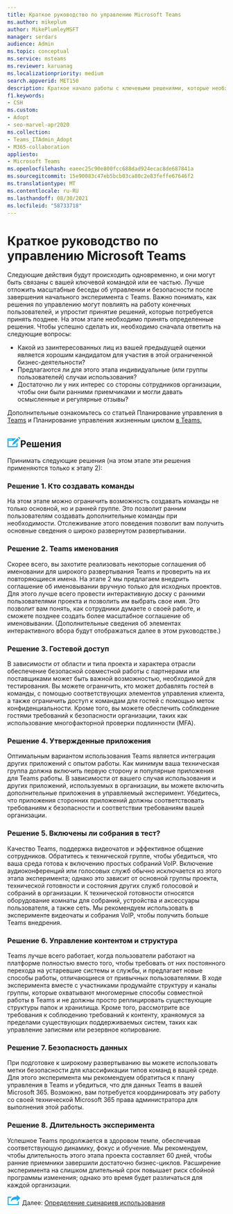 ```yaml
---
title: Краткое руководство по управлению Microsoft Teams
ms.author: mikeplum
author: MikePlumleyMSFT
manager: serdars
audience: Admin
ms.topic: conceptual
ms.service: msteams
ms.reviewer: karuanag
ms.localizationpriority: medium
search.appverid: MET150
description: Краткое начало работы с ключевыми решениями, которые необходимо принять на этапе 2 плана Microsoft Teams внедрения.
f1.keywords:
- CSH
ms.custom:
- Adopt
- seo-marvel-apr2020
ms.collection:
- Teams_ITAdmin_Adopt
- M365-collaboration
appliesto:
- Microsoft Teams
ms.openlocfilehash: eaeec25c90e800fcc688dad924ecac8de687841a
ms.sourcegitcommit: 15e90083c47eb5bcb03ca80c2e83feffe67646f2
ms.translationtype: MT
ms.contentlocale: ru-RU
ms.lasthandoff: 08/30/2021
ms.locfileid: "58733718"
---
```

# <a name="governance-quick-start-for-microsoft-teams"></a>Краткое руководство по управлению Microsoft Teams

Следующие действия будут происходить одновременно, и они могут быть связаны с вашей ключевой командой или ее частью. Лучше отложить масштабные беседы об управлении и безопасности после завершения начального эксперимента с Teams. Важно понимать, как решения по управлению могут повлиять на работу конечных пользователей, и упростит принятие решений, которые потребуется принять позднее. На этом этапе необходимо принять определенные решения. Чтобы успешно сделать их, необходимо сначала ответить на следующие вопросы:

- Какой из заинтересованных лиц из вашей предыдущей оценки является хорошим кандидатом для участия в этой ограниченной бизнес-деятельности?
- Предлагаются ли для этого этапа индивидуальные (или группы пользователей) случаи использования?  
- Достаточно ли у них интерес со стороны сотрудников организации, чтобы они были ранними приемчиками и могли давать осмысленные и регулярные отзывы? 

Дополнительные ознакомьтесь со статьей Планирование управления в [Teams](plan-teams-governance.md) и Планирование управления жизненным циклом [в Teams.](plan-teams-lifecycle.md)

## <a name="an-icon-representing-a-decision-pointdecisions"></a>![Значок, представляющий точку принятия решения.](media/teams-adoption-decision-icon.png)Решения

Принимать следующие решения (на этом этапе эти решения применяются только к этапу 2):

### <a name="decision-1-who-can-create-teams"></a>Решение 1. Кто создавать команды 

На этом этапе можно ограничить возможность создавать команды не только основной, но и ранней группе. Это позволит ранним пользователям создавать дополнительные команды при необходимости. Отслеживание этого поведения позволит вам получить основные сведения о широко развернутом развертывании.

### <a name="decision-2-teams-naming-conventions"></a>Решение 2. Teams именования 

Скорее всего, вы захотите реализовать некоторые соглашения об именовании для широкого развертывания Teams и проверить на их повторяющиеся имена. На этапе 2 мы предлагаем внедрить соглашение об именовывании вручную только для исходных проектов. Для этого лучше всего провести интерактивную доску с ранними пользователями проекта и позволить им выбрать свое имя. Это позволит вам понять, как сотрудники думаете о своей работе, и сможете позднее создать более масштабное соглашение об именовывании. (Дополнительные сведения об элементах интерактивного вбора будут отображаться далее в этом руководстве.)

### <a name="decision-3-guest-access"></a>Решение 3. Гостевой доступ

В зависимости от области и типа проекта и характера отрасли обеспечение безопасной совместной работы с партнерами или поставщиками может быть важной возможностью, необходимой для тестирования. Вы можете ограничить, кто может добавлять гостей в команды, с помощью соответствующих элементов управления клиента, а также ограничить доступ к командам для гостей с помощью меток конфиденциальности. Кроме того, вы можете обеспечить соблюдение гостями требований к безопасности организации, таких как использование многофакторной проверки подлинности (MFA).

### <a name="decision-4-approved-apps"></a>Решение 4. Утвержденные приложения

Оптимальным вариантом использования Teams является интеграция других приложений с опытом работы. Как минимум ваша техническая группа должна включить первую сторону и популярные приложения для Teams работы. В зависимости от вашего случая использования и других приложений, используемых в организации, вы можете включить дополнительные приложения в управляемый эксперимент. Убедитесь, что приложения сторонних приложений должны соответствовать требованиям к безопасности и соответствии требованиям вашей организации.

### <a name="decision-5-are-meetings-included-in-your-test"></a>Решение 5. Включены ли собрания в тест? 

Качество Teams, поддержка видеочатов и эффективное общение сотрудников. Обратитесь к технической группе, чтобы убедиться, что ваша среда готова к включению простых собраний VoIP. Включение аудиоконференций или голосовых служб обычно исключается из этого этапа эксперимента; однако это зависит от основной группы проекта, технической готовности и состояния других служб голосовой и собраний в организации. К технической готовности относятся оборудование комнаты для собраний, устройства и аксессуары пользователя, а также сеть. Мы рекомендуем использовать в эксперименте видеочаты и собрания VoIP, чтобы получить больше Teams внедрения. 

### <a name="decision-6-content-management-and-structure"></a>Решение 6. Управление контентом и структура
Teams лучше всего работает, когда пользователи работают на платформе полностью вместо того, чтобы требовать от них постоянного перехода на устаревшие системы и службы, и предлагает новые способы работы, отличающиеся от привычных пользователями. В ходе эксперимента вместе с участниками продумайте структуру и каналы группы, которые охватывают многомерные способы совместной работы в Teams и не должны просто реплицировать существующие структуры папок и хранилища. Кроме того, рассмотрите все требования к соблюдению требований к контенту, храняомуся за пределами существующих поддерживаемых систем, таких как управление записями или резервное копирование.

### <a name="decision-7--data-security"></a>Решение 7. Безопасность данных

При подготовке к широкому развертыванию вы можете использовать метки безопасности для классификации типов команд в вашей среде. Для этого эксперимента мы рекомендуем обратиться [](plan-teams-governance.md) к плану управления в Teams и убедиться, что для данных Teams в вашей Microsoft 365. Возможно, вам потребуется координировать эту работу со своей технической Microsoft 365 права администратора для выполнения этой работы.

### <a name="decision-8-length-of-your-experiment"></a>Решение 8. Длительность эксперимента

Успешное Teams продолжается в здоровом темпе, обеспечивая соответствующую динамику, фокус и обучение. Мы рекомендуем, чтобы длительность этого этапа проекта составляет 60 дней, чтобы ранние приемники завершили достаточно бизнес-циклов. Расширение эксперимента на слишком длительный срок повышает риск сбойной программы изменения; однако это время будет различаться для каждой организации.  

![Значок, представляющий следующий шаг.](media/teams-adoption-next-icon.png) Далее: [Определение сценариев использования](teams-adoption-define-usage-scenarios.md)
